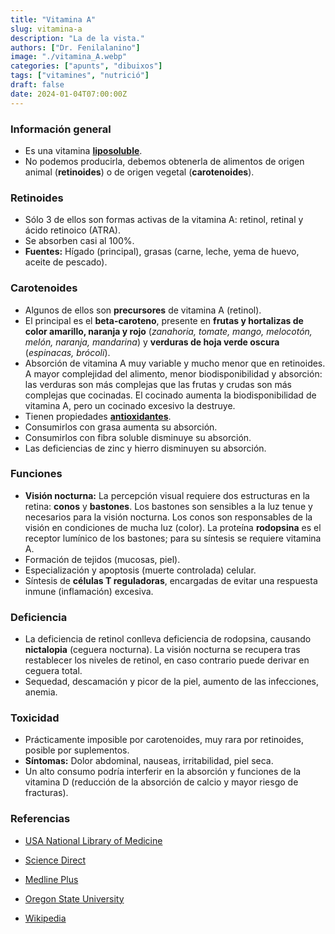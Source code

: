 ```yaml
---
title: "Vitamina A"
slug: vitamina-a
description: "La de la vista."
authors: ["Dr. Fenilalanino"]
image: "./vitamina_A.webp"
categories: ["apunts", "dibuixos"]
tags: ["vitamines", "nutrició"]
draft: false
date: 2024-01-04T07:00:00Z
---
```


### Información general
- Es una vitamina **[liposoluble](../vitaminas-101)**.
- No podemos producirla, debemos obtenerla de alimentos de origen animal (**retinoides**) o de origen vegetal (**carotenoides**).

### Retinoides
- Sólo 3 de ellos son formas activas de la vitamina A: retinol, retinal y ácido retinoico (ATRA).
- Se absorben casi al 100%.
- **Fuentes:** Hígado (principal), grasas (carne, leche, yema de huevo, aceite de pescado).

### Carotenoides
- Algunos de ellos son **precursores** de vitamina A (retinol).
- El principal es el **beta-caroteno**, presente en **frutas y hortalizas de color amarillo, naranja y rojo** (*zanahoria, tomate, mango, melocotón, melón, naranja, mandarina*) y **verduras de hoja verde oscura** (*espinacas, brócoli*).
- Absorción de vitamina A muy variable y mucho menor que en retinoides. A mayor complejidad del alimento, menor biodisponibilidad y absorción: las verduras son más complejas que las frutas y crudas son más complejas que cocinadas. El cocinado aumenta la biodisponibilidad de vitamina A, pero un cocinado excesivo la destruye.
- Tienen propiedades **[antioxidantes](../antioxidantes)**.
- Consumirlos con grasa aumenta su absorción.
- Consumirlos con fibra soluble disminuye su absorción.
- Las deficiencias de zinc y hierro disminuyen su absorción.

### Funciones
- **Visión nocturna:** La percepción visual requiere dos estructuras en la retina: **conos** y **bastones**. Los bastones son sensibles a la luz tenue y necesarios para la visión nocturna. Los conos son responsables de la visión en condiciones de mucha luz (color). La proteína **rodopsina** es el receptor lumínico de los bastones; para su síntesis se requiere vitamina A.
- Formación de tejidos (mucosas, piel).
- Especialización y apoptosis (muerte controlada) celular.
- Síntesis de **células T reguladoras**, encargadas de evitar una respuesta inmune (inflamación) excesiva.

### Deficiencia
- La deficiencia de retinol conlleva deficiencia de rodopsina, causando **nictalopia** (ceguera nocturna). La visión nocturna se recupera tras restablecer los niveles de retinol, en caso contrario puede derivar en ceguera total.
- Sequedad, descamación y picor de la piel, aumento de las infecciones, anemia.

### Toxicidad
- Prácticamente imposible por carotenoides, muy rara por retinoides, posible por suplementos.
- **Síntomas:** Dolor abdominal, nauseas, irritabilidad, piel seca.
- Un alto consumo podría interferir en la absorción y funciones de la vitamina D (reducción de la absorción de calcio y mayor riesgo de fracturas).


### Referencias

- [USA National Library of Medicine](https://www.ncbi.nlm.nih.gov/pmc/articles/PMC8157347/)

- [Science Direct](https://www.sciencedirect.com/science/article/pii/S0002916523030289)

- [Medline Plus](https://medlineplus.gov/spanish/ency/article/002400.htm)

- [Oregon State University](https://lpi.oregonstate.edu/mic/vitamins/vitamin-A)

- [Wikipedia](https://en.wikipedia.org/wiki/Retinol)
